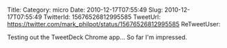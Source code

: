Title: 
Category: micro
Date: 2010-12-17T07:55:49
Slug: 2010-12-17T07:55:49
TwitterId: 15676526812995585
TweetUrl: https://twitter.com/mark_philpot/status/15676526812995585
ReTweetUser: 

Testing out the TweetDeck Chrome app... So far I'm impressed.